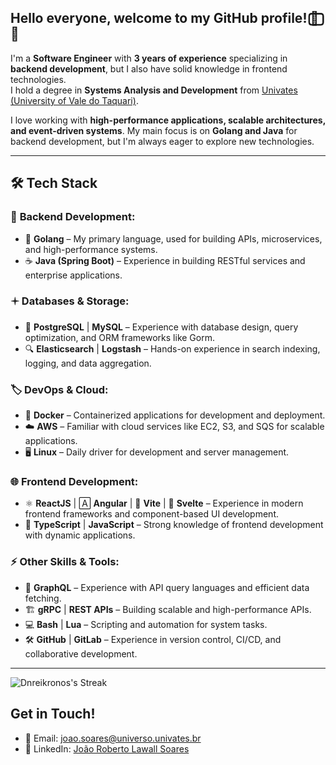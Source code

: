 ## Hello everyone, welcome to my GitHub profile! 🗽⃢⃢🗿  

I'm a **Software Engineer** with **3 years of experience** specializing in **backend development**, but I also have solid knowledge in frontend technologies.  
I hold a degree in **Systems Analysis and Development** from [Univates (University of Vale do Taquari)](https://www.univates.br/).  

I love working with **high-performance applications, scalable architectures, and event-driven systems**. My main focus is on **Golang and Java** for backend development, but I'm always eager to explore new technologies.  

---

## 🛠️ Tech Stack  

### 🔹 **Backend Development:**  
- 🐹 **Golang** – My primary language, used for building APIs, microservices, and high-performance systems.  
- ☕ **Java (Spring Boot)** – Experience in building RESTful services and enterprise applications.  

### 🟄️ **Databases & Storage:**  
- 📌 **PostgreSQL** | **MySQL** – Experience with database design, query optimization, and ORM frameworks like Gorm.  
- 🔍 **Elasticsearch** | **Logstash** – Hands-on experience in search indexing, logging, and data aggregation.  

### 🏷 **DevOps & Cloud:**  
- 🐳 **Docker** – Containerized applications for development and deployment.  
- ☁️ **AWS** – Familiar with cloud services like EC2, S3, and SQS for scalable applications.  
- 🖥 **Linux** – Daily driver for development and server management.  

### 🌐 **Frontend Development:**  
- ⚛ **ReactJS** | 🄰 **Angular** | 🚀 **Vite** | 💙 **Svelte** – Experience in modern frontend frameworks and component-based UI development.  
- 📝 **TypeScript** | **JavaScript** – Strong knowledge of frontend development with dynamic applications.  

### ⚡ **Other Skills & Tools:**  
- 🐜 **GraphQL** – Experience with API query languages and efficient data fetching.  
- 🏗️ **gRPC** | **REST APIs** – Building scalable and high-performance APIs.  
- 💻 **Bash** | **Lua** – Scripting and automation for system tasks.  
- 🛠 **GitHub** | **GitLab** – Experience in version control, CI/CD, and collaborative development.  

---
![Dnreikronos's Streak](https://github-readme-streak-stats.herokuapp.com/?user=Dnreikronos&theme=vue-dark&hide_border=true)

##  Get in Touch!  
- 📧 Email: [joao.soares@universo.univates.br](mailto:joao.soares@universo.univates.br)  
- 💼 LinkedIn: [João Roberto Lawall Soares](https://www.linkedin.com/in/joaorobertolawallsoares)  



